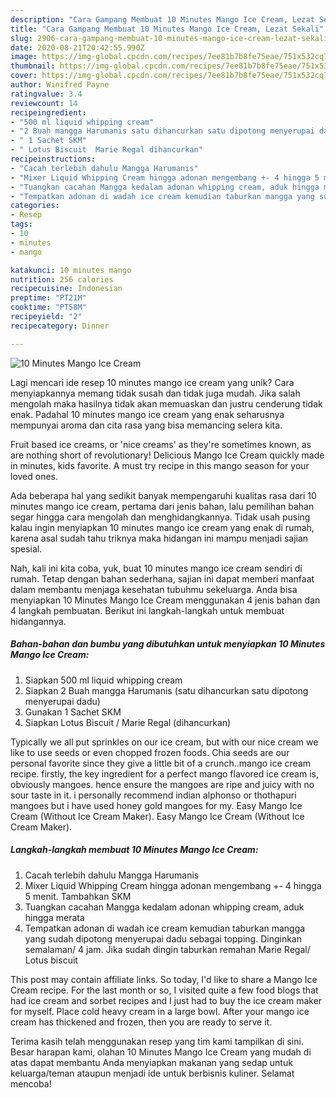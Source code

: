 ```yaml
---
description: "Cara Gampang Membuat 10 Minutes Mango Ice Cream, Lezat Sekali"
title: "Cara Gampang Membuat 10 Minutes Mango Ice Cream, Lezat Sekali"
slug: 2906-cara-gampang-membuat-10-minutes-mango-ice-cream-lezat-sekali
date: 2020-08-21T20:42:55.990Z
image: https://img-global.cpcdn.com/recipes/7ee81b7b8fe75eae/751x532cq70/10-minutes-mango-ice-cream-foto-resep-utama.jpg
thumbnail: https://img-global.cpcdn.com/recipes/7ee81b7b8fe75eae/751x532cq70/10-minutes-mango-ice-cream-foto-resep-utama.jpg
cover: https://img-global.cpcdn.com/recipes/7ee81b7b8fe75eae/751x532cq70/10-minutes-mango-ice-cream-foto-resep-utama.jpg
author: Winifred Payne
ratingvalue: 3.4
reviewcount: 14
recipeingredient:
- "500 ml liquid whipping cream"
- "2 Buah mangga Harumanis satu dihancurkan satu dipotong menyerupai dadu"
- " 1 Sachet SKM"
- " Lotus Biscuit  Marie Regal dihancurkan"
recipeinstructions:
- "Cacah terlebih dahulu Mangga Harumanis"
- "Mixer Liquid Whipping Cream hingga adonan mengembang +- 4 hingga 5 menit. Tambahkan SKM"
- "Tuangkan cacahan Mangga kedalam adonan whipping cream, aduk hingga merata"
- "Tempatkan adonan di wadah ice cream kemudian taburkan mangga yang sudah dipotong menyerupai dadu sebagai topping. Dinginkan semalaman/ 4 jam. Jika sudah dingin taburkan remahan Marie Regal/ Lotus biscuit"
categories:
- Resep
tags:
- 10
- minutes
- mango

katakunci: 10 minutes mango 
nutrition: 256 calories
recipecuisine: Indonesian
preptime: "PT21M"
cooktime: "PT58M"
recipeyield: "2"
recipecategory: Dinner

---
```



![10 Minutes Mango Ice Cream](https://img-global.cpcdn.com/recipes/7ee81b7b8fe75eae/751x532cq70/10-minutes-mango-ice-cream-foto-resep-utama.jpg)

Lagi mencari ide resep 10 minutes mango ice cream yang unik? Cara menyiapkannya memang tidak susah dan tidak juga mudah. Jika salah mengolah maka hasilnya tidak akan memuaskan dan justru cenderung tidak enak. Padahal 10 minutes mango ice cream yang enak seharusnya mempunyai aroma dan cita rasa yang bisa memancing selera kita.

Fruit based ice creams, or &#39;nice creams&#39; as they&#39;re sometimes known, as are nothing short of revolutionary! Delicious Mango Ice Cream quickly made in minutes, kids favorite. A must try recipe in this mango season for your loved ones.

Ada beberapa hal yang sedikit banyak mempengaruhi kualitas rasa dari 10 minutes mango ice cream, pertama dari jenis bahan, lalu pemilihan bahan segar hingga cara mengolah dan menghidangkannya. Tidak usah pusing kalau ingin menyiapkan 10 minutes mango ice cream yang enak di rumah, karena asal sudah tahu triknya maka hidangan ini mampu menjadi sajian spesial.


Nah, kali ini kita coba, yuk, buat 10 minutes mango ice cream sendiri di rumah. Tetap dengan bahan sederhana, sajian ini dapat memberi manfaat dalam membantu menjaga kesehatan tubuhmu sekeluarga. Anda bisa menyiapkan 10 Minutes Mango Ice Cream menggunakan 4 jenis bahan dan 4 langkah pembuatan. Berikut ini langkah-langkah untuk membuat hidangannya.

<!--inarticleads1-->

##### Bahan-bahan dan bumbu yang dibutuhkan untuk menyiapkan 10 Minutes Mango Ice Cream:

1. Siapkan 500 ml liquid whipping cream
1. Siapkan 2 Buah mangga Harumanis (satu dihancurkan satu dipotong menyerupai dadu)
1. Gunakan  1 Sachet SKM
1. Siapkan  Lotus Biscuit / Marie Regal (dihancurkan)


Typically we all put sprinkles on our ice cream, but with our nice cream we like to use seeds or even chopped frozen foods. Chia seeds are our personal favorite since they give a little bit of a crunch..mango ice cream recipe. firstly, the key ingredient for a perfect mango flavored ice cream is, obviously mangoes. hence ensure the mangoes are ripe and juicy with no sour taste in it. i personally recommend indian alphonso or thothapuri mangoes but i have used honey gold mangoes for my. Easy Mango Ice Cream (Without Ice Cream Maker). Easy Mango Ice Cream (Without Ice Cream Maker). 

<!--inarticleads2-->

##### Langkah-langkah membuat 10 Minutes Mango Ice Cream:

1. Cacah terlebih dahulu Mangga Harumanis
1. Mixer Liquid Whipping Cream hingga adonan mengembang +- 4 hingga 5 menit. Tambahkan SKM
1. Tuangkan cacahan Mangga kedalam adonan whipping cream, aduk hingga merata
1. Tempatkan adonan di wadah ice cream kemudian taburkan mangga yang sudah dipotong menyerupai dadu sebagai topping. Dinginkan semalaman/ 4 jam. Jika sudah dingin taburkan remahan Marie Regal/ Lotus biscuit


This post may contain affiliate links. So today, I&#39;d like to share a Mango Ice Cream recipe. For the last month or so, I visited quite a few food blogs that had ice cream and sorbet recipes and I just had to buy the ice cream maker for myself. Place cold heavy cream in a large bowl. After your mango ice cream has thickened and frozen, then you are ready to serve it. 

Terima kasih telah menggunakan resep yang tim kami tampilkan di sini. Besar harapan kami, olahan 10 Minutes Mango Ice Cream yang mudah di atas dapat membantu Anda menyiapkan makanan yang sedap untuk keluarga/teman ataupun menjadi ide untuk berbisnis kuliner. Selamat mencoba!
